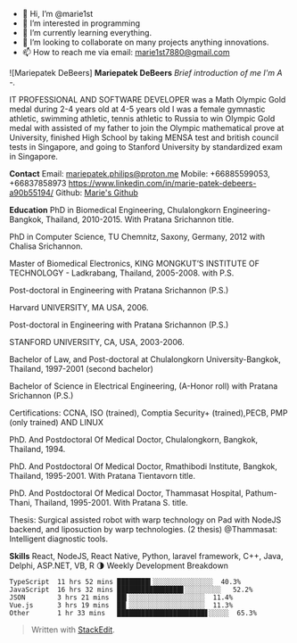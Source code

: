 - 👋 Hi, I’m @marie1st
- 👀 I’m interested in programming
- 🌱 I’m currently learning everything.
- 💞️ I’m looking to collaborate on many projects anything innovations.
- 📫 How to reach me via email: marie1st7880@gmail.com

<!---
marie1st/marie1st is a ✨ special ✨ repository because its `README.md` (this file) appears on your GitHub profile.
You can click the Preview link to take a look at your changes.
--->

![Mariepatek DeBeers]
**Mariepatek DeBeers**
*Brief introduction of me I'm A -.*

IT PROFESSIONAL AND SOFTWARE DEVELOPER was a Math Olympic Gold medal during 2-4 years old  at 4-5 years old I was a female gymnastic athletic, swimming athletic, tennis athletic to Russia to win Olympic Gold medal with assisted of my father to join the Olympic mathematical prove at University, finished High School by taking MENSA test and british council tests in Singapore, and going to Stanford University by standardized exam in Singapore.

**Contact**
Email:  [mariepatek.philips@proton.me](mailto:mariepatek.philips@proton.me)
Mobile: +66885599053, +66837858973
https://www.linkedin.com/in/marie-patek-debeers-a90b55194/
Github:  [Marie's Github](https://github.com/marie1st)

**Education**
PhD in Biomedical Engineering, Chulalongkorn Engineering- Bangkok, Thailand, 2010-2015. With Pratana Srichannon title.

PhD in Computer Science, TU Chemnitz, Saxony, Germany, 2012 with Chalisa Srichannon.

Master of Biomedical Electronics, KING MONGKUT’S    INSTITUTE OF TECHNOLOGY - Ladkrabang, Thailand, 2005-2008. with P.S.

Post-doctoral in Engineering with Pratana Srichannon (P.S.)

Harvard UNIVERSITY, MA USA, 2006.

Post-doctoral in Engineering with Pratana Srichannon (P.S.)

STANFORD UNIVERSITY, CA, USA, 2003-2006.

Bachelor of Law, and Post-doctoral at Chulalongkorn University-Bangkok, Thailand, 1997-2001 (second bachelor)

Bachelor of Science in Electrical Engineering, (A-Honor roll)  with Pratana Srichannon (P.S.)

Certifications: CCNA, ISO (trained), Comptia Security+ (trained),PECB, PMP (only trained) AND LINUX

PhD.  And Postdoctoral Of Medical Doctor, Chulalongkorn, Bangkok, Thailand, 1994.

PhD.  And Postdoctoral Of Medical Doctor, Rmathibodi Institute, Bangkok, Thailand, 1995-2001.  With Pratana Tientavorn title.

PhD.  And Postdoctoral Of Medical Doctor, Thammasat Hospital, Pathum-Thani, Thailand, 1995-2001.  With Pratana S. title.

Thesis: Surgical assisted robot with warp technology on Pad with NodeJS backend, and liposuction by warp technologies. (2 thesis)
@Thammasat: Intelligent diagnostic tools.


**Skills**
React, NodeJS, React Native, Python, laravel framework, C++, Java, Delphi, ASP.NET, VB, R
🌗 Weekly Development Breakdown
```text
TypeScript  11 hrs 52 mins ████████▍░░░░░░░░░░░░░░░  40.3%
JavaScript  16 hrs 32 mins ████████████████▋░░░░░░░░░   52.2%
JSON        3 hrs 21 mins  ██▍░░░░░░░░░░░░░░░░░░░  11.4%
Vue.js      3 hrs 19 mins  ██▎░░░░░░░░░░░░░░░░░░░  11.3%
Other       1 hr 33 mins   ██████████████████████▋░░░░░  65.3%
```



> Written with [StackEdit](https://stackedit.io/).
